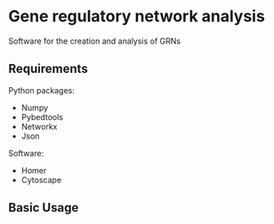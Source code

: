 # Gene regulatory network analysis

Software for the creation and analysis of GRNs

Requirements
----------

Python packages:
* Numpy
* Pybedtools
* Networkx
* Json

Software:
* Homer
* Cytoscape

Basic Usage
----------
